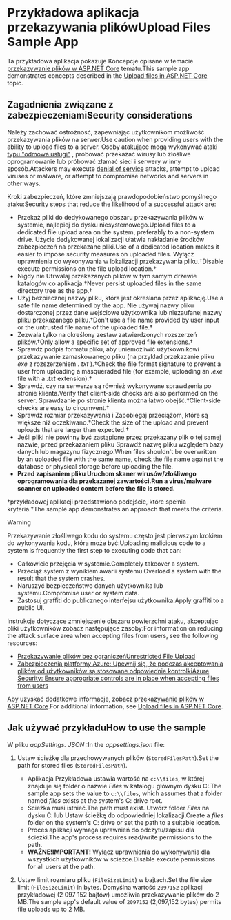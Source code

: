 # <a name="upload-files-sample-app"></a><span data-ttu-id="f6338-101">Przykładowa aplikacja przekazywania plików</span><span class="sxs-lookup"><span data-stu-id="f6338-101">Upload Files Sample App</span></span>

<span data-ttu-id="f6338-102">Ta przykładowa aplikacja pokazuje Koncepcje opisane w temacie [przekazywanie plików w ASP.NET Core](https://docs.microsoft.com/aspnet/core/mvc/models/file-uploads) tematu.</span><span class="sxs-lookup"><span data-stu-id="f6338-102">This sample app demonstrates concepts described in the [Upload files in ASP.NET Core](https://docs.microsoft.com/aspnet/core/mvc/models/file-uploads) topic.</span></span>

## <a name="security-considerations"></a><span data-ttu-id="f6338-103">Zagadnienia związane z zabezpieczeniami</span><span class="sxs-lookup"><span data-stu-id="f6338-103">Security considerations</span></span>

<span data-ttu-id="f6338-104">Należy zachować ostrożność, zapewniając użytkownikom możliwość przekazywania plików na serwer.</span><span class="sxs-lookup"><span data-stu-id="f6338-104">Use caution when providing users with the ability to upload files to a server.</span></span> <span data-ttu-id="f6338-105">Osoby atakujące mogą wykonywać ataki [typu "odmowa usługi"](/windows-hardware/drivers/ifs/denial-of-service) , próbować przekazać wirusy lub złośliwe oprogramowanie lub próbować złamać sieci i serwery w inny sposób.</span><span class="sxs-lookup"><span data-stu-id="f6338-105">Attackers may execute [denial of service](/windows-hardware/drivers/ifs/denial-of-service) attacks, attempt to upload viruses or malware, or attempt to compromise networks and servers in other ways.</span></span>

<span data-ttu-id="f6338-106">Kroki zabezpieczeń, które zmniejszają prawdopodobieństwo pomyślnego ataku:</span><span class="sxs-lookup"><span data-stu-id="f6338-106">Security steps that reduce the likelihood of a successful attack are:</span></span>

* <span data-ttu-id="f6338-107">Przekaż pliki do dedykowanego obszaru przekazywania plików w systemie, najlepiej do dysku niesystemowego.</span><span class="sxs-lookup"><span data-stu-id="f6338-107">Upload files to a dedicated file upload area on the system, preferably to a non-system drive.</span></span> <span data-ttu-id="f6338-108">Użycie dedykowanej lokalizacji ułatwia nakładanie środków zabezpieczeń na przekazane pliki.</span><span class="sxs-lookup"><span data-stu-id="f6338-108">Use of a dedicated location makes it easier to impose security measures on uploaded files.</span></span> <span data-ttu-id="f6338-109">Wyłącz uprawnienia do wykonywania w lokalizacji przekazywania pliku.&dagger;</span><span class="sxs-lookup"><span data-stu-id="f6338-109">Disable execute permissions on the file upload location.&dagger;</span></span>
* <span data-ttu-id="f6338-110">Nigdy nie Utrwalaj przekazanych plików w tym samym drzewie katalogów co aplikacja.&dagger;</span><span class="sxs-lookup"><span data-stu-id="f6338-110">Never persist uploaded files in the same directory tree as the app.&dagger;</span></span>
* <span data-ttu-id="f6338-111">Użyj bezpiecznej nazwy pliku, która jest określana przez aplikację.</span><span class="sxs-lookup"><span data-stu-id="f6338-111">Use a safe file name determined by the app.</span></span> <span data-ttu-id="f6338-112">Nie używaj nazwy pliku dostarczonej przez dane wejściowe użytkownika lub niezaufanej nazwy pliku przekazanego pliku.&dagger;</span><span class="sxs-lookup"><span data-stu-id="f6338-112">Don't use a file name provided by user input or the untrusted file name of the uploaded file.&dagger;</span></span>
* <span data-ttu-id="f6338-113">Zezwala tylko na określony zestaw zatwierdzonych rozszerzeń plików.&dagger;</span><span class="sxs-lookup"><span data-stu-id="f6338-113">Only allow a specific set of approved file extensions.&dagger;</span></span>
* <span data-ttu-id="f6338-114">Sprawdź podpis formatu pliku, aby uniemożliwić użytkownikowi przekazywanie zamaskowanego pliku (na przykład przekazanie pliku *exe* z rozszerzeniem *. txt* ).&dagger;</span><span class="sxs-lookup"><span data-stu-id="f6338-114">Check the file format signature to prevent a user from uploading a masqueraded file (for example, uploading an *.exe* file with a *.txt* extension).&dagger;</span></span>
* <span data-ttu-id="f6338-115">Sprawdź, czy na serwerze są również wykonywane sprawdzenia po stronie klienta.</span><span class="sxs-lookup"><span data-stu-id="f6338-115">Verify that client-side checks are also performed on the server.</span></span> <span data-ttu-id="f6338-116">Sprawdzanie po stronie klienta można łatwo obejść.&dagger;</span><span class="sxs-lookup"><span data-stu-id="f6338-116">Client-side checks are easy to circumvent.&dagger;</span></span>
* <span data-ttu-id="f6338-117">Sprawdź rozmiar przekazywania i Zapobiegaj przeciążom, które są większe niż oczekiwano.&dagger;</span><span class="sxs-lookup"><span data-stu-id="f6338-117">Check the size of the upload and prevent uploads that are larger than expected.&dagger;</span></span>
* <span data-ttu-id="f6338-118">Jeśli pliki nie powinny być zastąpione przez przekazany plik o tej samej nazwie, przed przekazaniem pliku Sprawdź nazwę pliku względem bazy danych lub magazynu fizycznego.</span><span class="sxs-lookup"><span data-stu-id="f6338-118">When files shouldn't be overwritten by an uploaded file with the same name, check the file name against the database or physical storage before uploading the file.</span></span>
* <span data-ttu-id="f6338-119">**Przed zapisaniem pliku Uruchom skaner wirusów/złośliwego oprogramowania dla przekazanej zawartości.**</span><span class="sxs-lookup"><span data-stu-id="f6338-119">**Run a virus/malware scanner on uploaded content before the file is stored.**</span></span>

<span data-ttu-id="f6338-120">&dagger;przykładowej aplikacji przedstawiono podejście, które spełnia kryteria.</span><span class="sxs-lookup"><span data-stu-id="f6338-120">&dagger;The sample app demonstrates an approach that meets the criteria.</span></span>

> [!WARNING]
> <span data-ttu-id="f6338-121">Przekazywanie złośliwego kodu do systemu często jest pierwszym krokiem do wykonywania kodu, która może być:</span><span class="sxs-lookup"><span data-stu-id="f6338-121">Uploading malicious code to a system is frequently the first step to executing code that can:</span></span>
>
> * <span data-ttu-id="f6338-122">Całkowicie przejęcia w systemie.</span><span class="sxs-lookup"><span data-stu-id="f6338-122">Completely takeover a system.</span></span>
> * <span data-ttu-id="f6338-123">Przeciąż system z wynikiem awarii systemu.</span><span class="sxs-lookup"><span data-stu-id="f6338-123">Overload a system with the result that the system crashes.</span></span>
> * <span data-ttu-id="f6338-124">Naruszyć bezpieczeństwo danych użytkownika lub systemu.</span><span class="sxs-lookup"><span data-stu-id="f6338-124">Compromise user or system data.</span></span>
> * <span data-ttu-id="f6338-125">Zastosuj graffiti do publicznego interfejsu użytkownika.</span><span class="sxs-lookup"><span data-stu-id="f6338-125">Apply graffiti to a public UI.</span></span>
>
> <span data-ttu-id="f6338-126">Instrukcje dotyczące zmniejszenie obszaru powierzchni ataku, akceptując pliki użytkowników zobacz następujące zasoby:</span><span class="sxs-lookup"><span data-stu-id="f6338-126">For information on reducing the attack surface area when accepting files from users, see the following resources:</span></span>
>
> * [<span data-ttu-id="f6338-127">Przekazywanie plików bez ograniczeń</span><span class="sxs-lookup"><span data-stu-id="f6338-127">Unrestricted File Upload</span></span>](https://www.owasp.org/index.php/Unrestricted_File_Upload)
> * [<span data-ttu-id="f6338-128">Zabezpieczenia platformy Azure: Upewnij się, że podczas akceptowania plików od użytkowników są stosowane odpowiednie kontrolki</span><span class="sxs-lookup"><span data-stu-id="f6338-128">Azure Security: Ensure appropriate controls are in place when accepting files from users</span></span>](/azure/security/azure-security-threat-modeling-tool-input-validation#controls-users)

<span data-ttu-id="f6338-129">Aby uzyskać dodatkowe informacje, zobacz [przekazywanie plików w ASP.NET Core](https://docs.microsoft.com/aspnet/core/mvc/models/file-uploads).</span><span class="sxs-lookup"><span data-stu-id="f6338-129">For additional information, see [Upload files in ASP.NET Core](https://docs.microsoft.com/aspnet/core/mvc/models/file-uploads).</span></span>

## <a name="how-to-use-the-sample"></a><span data-ttu-id="f6338-130">Jak używać przykładu</span><span class="sxs-lookup"><span data-stu-id="f6338-130">How to use the sample</span></span>

<span data-ttu-id="f6338-131">W pliku *appSettings. JSON* :</span><span class="sxs-lookup"><span data-stu-id="f6338-131">In the *appsettings.json* file:</span></span>

1. <span data-ttu-id="f6338-132">Ustaw ścieżkę dla przechowywanych plików (`StoredFilesPath`).</span><span class="sxs-lookup"><span data-stu-id="f6338-132">Set the path for stored files (`StoredFilesPath`).</span></span>

   * <span data-ttu-id="f6338-133">Aplikacja Przykładowa ustawia wartość na `c:\\files`, w której znajduje się folder o nazwie *Files* w katalogu głównym dysku C:.</span><span class="sxs-lookup"><span data-stu-id="f6338-133">The sample app sets the value to `c:\\files`, which assumes that a folder named *files* exists at the system's C: drive root.</span></span>
   * <span data-ttu-id="f6338-134">Ścieżka musi istnieć.</span><span class="sxs-lookup"><span data-stu-id="f6338-134">The path must exist.</span></span> <span data-ttu-id="f6338-135">Utwórz folder *Files* na dysku C: lub Ustaw ścieżkę do odpowiedniej lokalizacji.</span><span class="sxs-lookup"><span data-stu-id="f6338-135">Create a *files* folder on the system's C: drive or set the path to a suitable location.</span></span>
   * <span data-ttu-id="f6338-136">Proces aplikacji wymaga uprawnień do odczytu/zapisu dla ścieżki.</span><span class="sxs-lookup"><span data-stu-id="f6338-136">The app's process requires read/write permissions to the path.</span></span>
   * <span data-ttu-id="f6338-137">**WAŻNE!**</span><span class="sxs-lookup"><span data-stu-id="f6338-137">**IMPORTANT!**</span></span> <span data-ttu-id="f6338-138">Wyłącz uprawnienia do wykonywania dla wszystkich użytkowników w ścieżce.</span><span class="sxs-lookup"><span data-stu-id="f6338-138">Disable execute permissions for all users at the path.</span></span>

1. <span data-ttu-id="f6338-139">Ustaw limit rozmiaru pliku (`FileSizeLimit`) w bajtach.</span><span class="sxs-lookup"><span data-stu-id="f6338-139">Set the file size limit (`FileSizeLimit`) in bytes.</span></span> <span data-ttu-id="f6338-140">Domyślna wartość `2097152` aplikacji przykładowej (2 097 152 bajtów) umożliwia przekazywanie plików do 2 MB.</span><span class="sxs-lookup"><span data-stu-id="f6338-140">The sample app's default value of `2097152` (2,097,152 bytes) permits file uploads up to 2 MB.</span></span>
